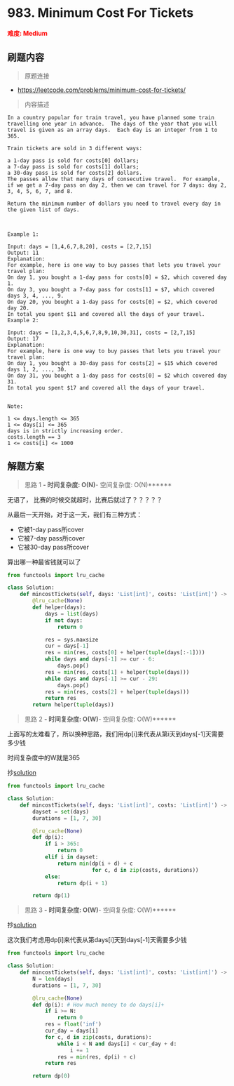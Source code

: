 # 983. Minimum Cost For Tickets

**<font color=red>难度: Medium</font>**

## 刷题内容

> 原题连接

* https://leetcode.com/problems/minimum-cost-for-tickets/

> 内容描述

```
In a country popular for train travel, you have planned some train travelling one year in advance.  The days of the year that you will travel is given as an array days.  Each day is an integer from 1 to 365.

Train tickets are sold in 3 different ways:

a 1-day pass is sold for costs[0] dollars;
a 7-day pass is sold for costs[1] dollars;
a 30-day pass is sold for costs[2] dollars.
The passes allow that many days of consecutive travel.  For example, if we get a 7-day pass on day 2, then we can travel for 7 days: day 2, 3, 4, 5, 6, 7, and 8.

Return the minimum number of dollars you need to travel every day in the given list of days.

 

Example 1:

Input: days = [1,4,6,7,8,20], costs = [2,7,15]
Output: 11
Explanation: 
For example, here is one way to buy passes that lets you travel your travel plan:
On day 1, you bought a 1-day pass for costs[0] = $2, which covered day 1.
On day 3, you bought a 7-day pass for costs[1] = $7, which covered days 3, 4, ..., 9.
On day 20, you bought a 1-day pass for costs[0] = $2, which covered day 20.
In total you spent $11 and covered all the days of your travel.
Example 2:

Input: days = [1,2,3,4,5,6,7,8,9,10,30,31], costs = [2,7,15]
Output: 17
Explanation: 
For example, here is one way to buy passes that lets you travel your travel plan:
On day 1, you bought a 30-day pass for costs[2] = $15 which covered days 1, 2, ..., 30.
On day 31, you bought a 1-day pass for costs[0] = $2 which covered day 31.
In total you spent $17 and covered all the days of your travel.
 

Note:

1 <= days.length <= 365
1 <= days[i] <= 365
days is in strictly increasing order.
costs.length == 3
1 <= costs[i] <= 1000
```

## 解题方案

> 思路 1
******- 时间复杂度: O(N)******- 空间复杂度: O(N)******

无语了， 比赛的时候交就超时，比赛后就过了？？？？？

从最后一天开始，对于这一天，我们有三种方式：
- 它被1-day pass所cover
- 它被7-day pass所cover
- 它被30-day pass所cover

算出哪一种最省钱就可以了

```python
from functools import lru_cache

class Solution:
    def mincostTickets(self, days: 'List[int]', costs: 'List[int]') -> 'int':
        @lru_cache(None)
        def helper(days):
            days = list(days)
            if not days:
                return 0

            res = sys.maxsize
            cur = days[-1]
            res = min(res, costs[0] + helper(tuple(days[:-1])))
            while days and days[-1] >= cur - 6:
                days.pop()
            res = min(res, costs[1] + helper(tuple(days)))
            while days and days[-1] >= cur - 29:
                days.pop()
            res = min(res, costs[2] + helper(tuple(days)))
            return res
        return helper(tuple(days))
```



> 思路 2
******- 时间复杂度: O(W)******- 空间复杂度: O(W)******


上面写的太难看了，所以换种思路，我们用dp[i]来代表从第i天到days[-1]天需要多少钱

时间复杂度中的W就是365

抄[solution](https://leetcode.com/problems/minimum-cost-for-tickets/submissions/)

```python
from functools import lru_cache

class Solution:
    def mincostTickets(self, days: 'List[int]', costs: 'List[int]') -> 'int':
        dayset = set(days)
        durations = [1, 7, 30]

        @lru_cache(None)
        def dp(i):
            if i > 365:
                return 0
            elif i in dayset:
                return min(dp(i + d) + c
                           for c, d in zip(costs, durations))
            else:
                return dp(i + 1)

        return dp(1)
```




> 思路 3
******- 时间复杂度: O(W)******- 空间复杂度: O(W)******



抄[solution](https://leetcode.com/problems/minimum-cost-for-tickets/submissions/)

这次我们考虑用dp[i]来代表从第days[i]天到days[-1]天需要多少钱


```python
from functools import lru_cache

class Solution:
    def mincostTickets(self, days: 'List[int]', costs: 'List[int]') -> 'int':
        N = len(days)
        durations = [1, 7, 30]

        @lru_cache(None)
        def dp(i): # How much money to do days[i]+
            if i >= N: 
                return 0
            res = float('inf')
            cur_day = days[i]
            for c, d in zip(costs, durations):
                while i < N and days[i] < cur_day + d:
                    i += 1
                res = min(res, dp(i) + c)
            return res

        return dp(0)
```
























